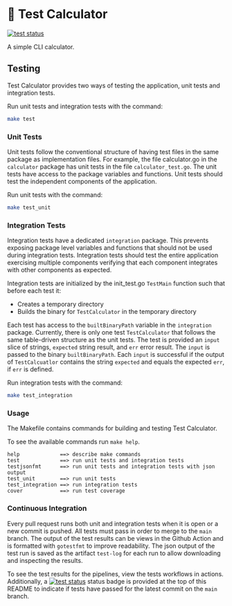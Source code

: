 # 🧮 Test Calculator

[![test status](https://img.shields.io/github/actions/workflow/status/mikesmithgh/TestCalculator/test.yml?style=flat-square&logo=github&logoColor=c7c7c7&label=tests&labelColor=282828&event=push)](https://github.com/mikesmithgh/TestCalculator/actions/workflows/test.yml?query=event%3Apush)

A simple CLI calculator.

## Testing

Test Calculator provides two ways of testing the application, unit tests and integration tests.

Run unit tests and integration tests with the command:
```sh
make test
```

### Unit Tests

Unit tests follow the conventional structure of having test files in the same package as implementation files. For example,
the file calculator.go in the `calculator` package has unit tests in the file `calculator_test.go`. The unit tests have
access to the package variables and functions. Unit tests should test the independent components of the application.

Run unit tests with the command:
```sh
make test_unit
```

### Integration Tests

Integration tests have a dedicated `integration` package. This prevents exposing package level variables and functions that should
not be used during integration tests. Integration tests should test the entire application exercising multiple components verifying that
each component integrates with other components as expected.

Integration tests are initialized by the init_test.go `TestMain` function such that before each test it:
- Creates a temporary directory
- Builds the binary for `TestCalculator` in the temporary directory 
 
Each test has access to the `builtBinaryPath` variable in the `integration` package. Currently, there is only one test `TestCalculator` 
that follows the same table-driven structure as the unit tests. The test is provided an `input` slice of strings, `expected` string 
result, and `err` error result. The `input` is passed to the binary `builtBinaryPath`. Each `input` is successful if the output of 
`TestCalcuatlor` contains the string `expected` and equals the expected `err`, if `err` is defined.

Run integration tests with the command:
```sh
make test_integration
```

### Usage

The Makefile contains commands for building and testing Test Calculator.

To see the available commands run `make help`.

```
help             ==> describe make commands                                                                                                                                                                                                                                                  
test             ==> run unit tests and integration tests                                                                                                                                                                                                                                    
testjsonfmt      ==> run unit tests and integration tests with json output                                                                                                                                                                                                                   
test_unit        ==> run unit tests                                                                                                                                                                                                                                                          
test_integration ==> run integration tests                                                                                                                                                                                                                                                   
cover            ==> run test coverage                                                                                                                                                                                                                                                       
```

### Continuous Integration

Every pull request runs both unit and integration tests when it is open or a new commit is pushed. All tests must pass in order to merge
to the `main` branch. The output of the test results can be views in the Github Action and is formatted with `gotestfmt` to improve readability.
The json output of the test run is saved as the artifact `test-log` for each run to allow downloading and inspecting the results.

To see the test results for the pipelines, view the tests workflows in actions. Additionally, a [![test status](https://img.shields.io/github/actions/workflow/status/mikesmithgh/TestCalculator/test.yml?style=flat-square&logo=github&logoColor=c7c7c7&label=tests&labelColor=282828&event=push)](https://github.com/mikesmithgh/TestCalculator/actions/workflows/test.yml?query=event%3Apush)
status badge is provided at the top of this README to indicate if tests have passed for the latest commit on the `main` branch.

